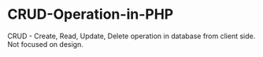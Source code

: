 # CRUD-Operation-in-PHP
CRUD - Create, Read, Update, Delete operation in database from client side.
Not focused on design.
